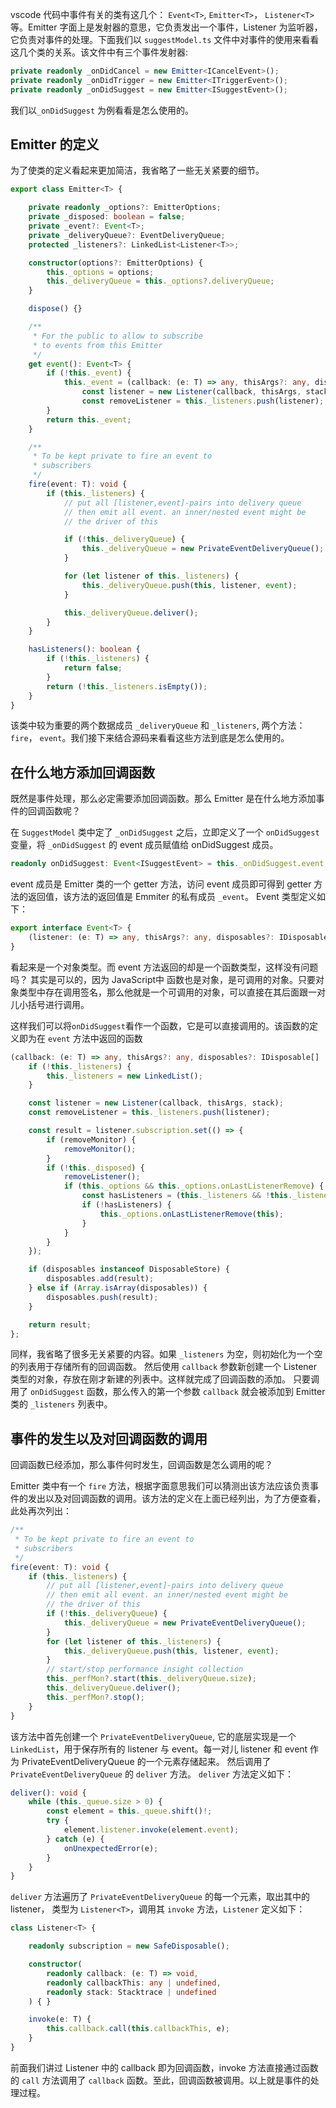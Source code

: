 vscode 代码中事件有关的类有这几个： `Event<T>`, `Emitter<T>`， `Listener<T>` 等。Emitter 字面上是发射器的意思，它负责发出一个事件，Listener 为监听器，它负责对事件的处理。下面我们以 `suggestModel.ts` 文件中对事件的使用来看看这几个类的关系。该文件中有三个事件发射器:

```ts
private readonly _onDidCancel = new Emitter<ICancelEvent>();
private readonly _onDidTrigger = new Emitter<ITriggerEvent>();
private readonly _onDidSuggest = new Emitter<ISuggestEvent>();
```

我们以`_onDidSuggest` 为例看看是怎么使用的。

## Emitter<T> 的定义

为了使类的定义看起来更加简洁，我省略了一些无关紧要的细节。

```ts
export class Emitter<T> {

	private readonly _options?: EmitterOptions;
	private _disposed: boolean = false;
	private _event?: Event<T>;
	private _deliveryQueue?: EventDeliveryQueue;
	protected _listeners?: LinkedList<Listener<T>>;

	constructor(options?: EmitterOptions) {
		this._options = options;
		this._deliveryQueue = this._options?.deliveryQueue;
	}

	dispose() {}

	/**
	 * For the public to allow to subscribe
	 * to events from this Emitter
	 */
	get event(): Event<T> {
		if (!this._event) {
			this._event = (callback: (e: T) => any, thisArgs?: any, disposables?: IDisposable[] | DisposableStore) => {
				const listener = new Listener(callback, thisArgs, stack);
				const removeListener = this._listeners.push(listener);
		}
		return this._event;
	}

	/**
	 * To be kept private to fire an event to
	 * subscribers
	 */
	fire(event: T): void {
		if (this._listeners) {
			// put all [listener,event]-pairs into delivery queue
			// then emit all event. an inner/nested event might be
			// the driver of this

			if (!this._deliveryQueue) {
				this._deliveryQueue = new PrivateEventDeliveryQueue();
			}

			for (let listener of this._listeners) {
				this._deliveryQueue.push(this, listener, event);
			}

			this._deliveryQueue.deliver();
		}
	}

	hasListeners(): boolean {
		if (!this._listeners) {
			return false;
		}
		return (!this._listeners.isEmpty());
	}
}
```

该类中较为重要的两个数据成员 `_deliveryQueue` 和 `_listeners`, 两个方法：`fire`， `event`。我们接下来结合源码来看看这些方法到底是怎么使用的。

## 在什么地方添加回调函数

既然是事件处理，那么必定需要添加回调函数。那么 Emitter 是在什么地方添加事件的回调函数呢？

在 `SuggestModel` 类中定了 `_onDidSuggest` 之后，立即定义了一个 `onDidSuggest` 变量，将 `_onDidSuggest` 的 event 成员赋值给 onDidSuggest 成员。

```ts
readonly onDidSuggest: Event<ISuggestEvent> = this._onDidSuggest.event;
```

event 成员是 Emitter 类的一个 getter 方法，访问 event 成员即可得到 getter 方法的返回值，该方法的返回值是 Emmiter 的私有成员 `_event`。 Event 类型定义如下：

```ts
export interface Event<T> {
	(listener: (e: T) => any, thisArgs?: any, disposables?: IDisposable[] | DisposableStore): IDisposable;
}
```

看起来是一个对象类型。而 event 方法返回的却是一个函数类型，这样没有问题吗？ 其实是可以的，因为 JavaScript中 函数也是对象，是可调用的对象。只要对象类型中存在调用签名，那么他就是一个可调用的对象，可以直接在其后面跟一对儿小括号进行调用。

这样我们可以将`onDidSuggest`看作一个函数，它是可以直接调用的。该函数的定义即为在 `event` 方法中返回的函数

```ts
(callback: (e: T) => any, thisArgs?: any, disposables?: IDisposable[] | DisposableStore) => {
	if (!this._listeners) {
		this._listeners = new LinkedList();
	}

	const listener = new Listener(callback, thisArgs, stack);
	const removeListener = this._listeners.push(listener);

	const result = listener.subscription.set(() => {
		if (removeMonitor) {
			removeMonitor();
		}
		if (!this._disposed) {
			removeListener();
			if (this._options && this._options.onLastListenerRemove) {
				const hasListeners = (this._listeners && !this._listeners.isEmpty());
				if (!hasListeners) {
					this._options.onLastListenerRemove(this);
				}
			}
		}
	});

	if (disposables instanceof DisposableStore) {
		disposables.add(result);
	} else if (Array.isArray(disposables)) {
		disposables.push(result);
	}

	return result;
};
```

同样，我省略了很多无关紧要的内容。如果 `_listeners` 为空，则初始化为一个空的列表用于存储所有的回调函数。 然后使用 `callback` 参数新创建一个 Listener 类型的对象，存放在刚才新建的列表中。这样就完成了回调函数的添加。 只要调用了 `onDidSuggest` 函数，那么传入的第一个参数 `callback` 就会被添加到 Emitter 类的 `_listeners` 列表中。

## 事件的发生以及对回调函数的调用

回调函数已经添加，那么事件何时发生，回调函数是怎么调用的呢？

Emitter 类中有一个 `fire` 方法，根据字面意思我们可以猜测出该方法应该负责事件的发出以及对回调函数的调用。该方法的定义在上面已经列出，为了方便查看，此处再次列出：

```ts
/**
 * To be kept private to fire an event to
 * subscribers
 */
fire(event: T): void {
	if (this._listeners) {
		// put all [listener,event]-pairs into delivery queue
		// then emit all event. an inner/nested event might be
		// the driver of this
		if (!this._deliveryQueue) {
			this._deliveryQueue = new PrivateEventDeliveryQueue();
		}
		for (let listener of this._listeners) {
			this._deliveryQueue.push(this, listener, event);
		}
		// start/stop performance insight collection
		this._perfMon?.start(this._deliveryQueue.size);
		this._deliveryQueue.deliver();
		this._perfMon?.stop();
	}
}
```

该方法中首先创建一个 `PrivateEventDeliveryQueue`, 它的底层实现是一个 `LinkedList`，用于保存所有的 listener 与 event。每一对儿 listener 和 event 作为 PrivateEventDeliveryQueue 的一个元素存储起来。 然后调用了 `PrivateEventDeliveryQueue` 的 `deliver` 方法。 `deliver` 方法定义如下：

```ts
deliver(): void {
	while (this._queue.size > 0) {
		const element = this._queue.shift()!;
		try {
			element.listener.invoke(element.event);
		} catch (e) {
			onUnexpectedError(e);
		}
	}
}
```

`deliver` 方法遍历了 `PrivateEventDeliveryQueue` 的每一个元素，取出其中的 listener， 类型为 `Listener<T>`，调用其 `invoke` 方法，`Listener` 定义如下：

```ts
class Listener<T> {

	readonly subscription = new SafeDisposable();

	constructor(
		readonly callback: (e: T) => void,
		readonly callbackThis: any | undefined,
		readonly stack: Stacktrace | undefined
	) { }

	invoke(e: T) {
		this.callback.call(this.callbackThis, e);
	}
}
```

前面我们讲过 Listener 中的 callback 即为回调函数，invoke 方法直接通过函数的 `call` 方法调用了 `callback` 函数。至此，回调函数被调用。以上就是事件的处理过程。